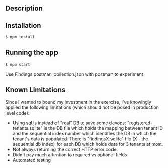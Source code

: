 ## Description


## Installation

```bash
$ npm install
```

## Running the app

```bash
$ npm start
```
Use Findings.postman_collection.json with postman to experiment

## Known Limitations
Since I wanted to bound my investment in the exercise, I've knowingly applied the following limitations (which should not be posed in production level code):
* Using sql.js instead of "real" DB to save some devops: "registered-tenants.sqlite" is the DB file which holds the mapping between tenant ID and the sequential index number which identifies the DB in which the tenant's data is populated. There is "findingsX.sqlite" file (X - the sequential db index) for each DB which holds data for 3 tenants at most.
* Not always returning the correct HTTP error code.
* Didn't pay much attention to required vs optional fields
* Automated testing

